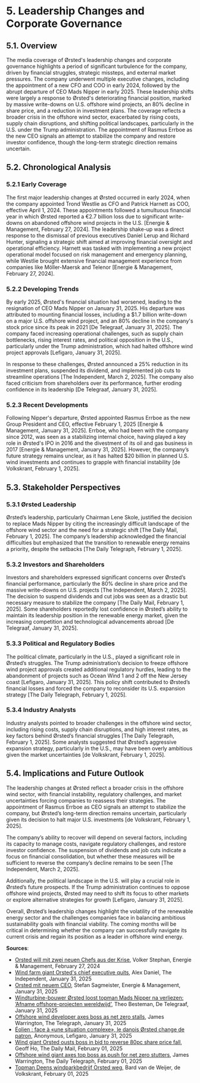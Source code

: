 <a name="5-leadership-changes-and-corporate-governance"></a>

# 5. Leadership Changes and Corporate Governance

<a name="5-1-overview"></a>

## 5.1. Overview

The media coverage of Ørsted's leadership changes and corporate governance highlights a period of significant turbulence for the company, driven by financial struggles, strategic missteps, and external market pressures. The company underwent multiple executive changes, including the appointment of a new CFO and COO in early 2024, followed by the abrupt departure of CEO Mads Nipper in early 2025. These leadership shifts were largely a response to Ørsted's deteriorating financial position, marked by massive write-downs on U.S. offshore wind projects, an 80% decline in share price, and a reduction in investment plans. The coverage reflects a broader crisis in the offshore wind sector, exacerbated by rising costs, supply chain disruptions, and shifting political landscapes, particularly in the U.S. under the Trump administration. The appointment of Rasmus Errboe as the new CEO signals an attempt to stabilize the company and restore investor confidence, though the long-term strategic direction remains uncertain.

<a name="5-2-chronological-analysis"></a>

## 5.2. Chronological Analysis

<a name="5-2-1-early-coverage"></a>

### 5.2.1 Early Coverage

The first major leadership changes at Ørsted occurred in early 2024, when the company appointed Trond Westlie as CFO and Patrick Harnett as COO, effective April 1, 2024. These appointments followed a tumultuous financial year in which Ørsted reported a €2.7 billion loss due to significant write-downs on abandoned offshore wind projects in the U.S. [Energie & Management, February 27, 2024]. The leadership shake-up was a direct response to the dismissal of previous executives Daniel Lerup and Richard Hunter, signaling a strategic shift aimed at improving financial oversight and operational efficiency. Harnett was tasked with implementing a new project operational model focused on risk management and emergency planning, while Westlie brought extensive financial management experience from companies like Möller-Maersk and Telenor [Energie & Management, February 27, 2024]. 

<a name="5-2-2-developing-trends"></a>

### 5.2.2 Developing Trends

By early 2025, Ørsted's financial situation had worsened, leading to the resignation of CEO Mads Nipper on January 31, 2025. His departure was attributed to mounting financial losses, including a $1.7 billion write-down on a major U.S. offshore wind project, and an 80% decline in the company's stock price since its peak in 2021 [De Telegraaf, January 31, 2025]. The company faced increasing operational challenges, such as supply chain bottlenecks, rising interest rates, and political opposition in the U.S., particularly under the Trump administration, which had halted offshore wind project approvals [Lefigaro, January 31, 2025]. 

In response to these challenges, Ørsted announced a 25% reduction in its investment plans, suspended its dividend, and implemented job cuts to streamline operations [The Independent, March 2, 2025]. The company also faced criticism from shareholders over its performance, further eroding confidence in its leadership [De Telegraaf, January 31, 2025]. 

<a name="5-2-3-recent-developments"></a>

### 5.2.3 Recent Developments

Following Nipper's departure, Ørsted appointed Rasmus Errboe as the new Group President and CEO, effective February 1, 2025 [Energie & Management, January 31, 2025]. Errboe, who had been with the company since 2012, was seen as a stabilizing internal choice, having played a key role in Ørsted's IPO in 2016 and the divestment of its oil and gas business in 2017 [Energie & Management, January 31, 2025]. However, the company’s future strategy remains unclear, as it has halted $20 billion in planned U.S. wind investments and continues to grapple with financial instability [de Volkskrant, February 1, 2025]. 

<a name="5-3-stakeholder-perspectives"></a>

## 5.3. Stakeholder Perspectives

<a name="5-3-1-ørsted-leadership"></a>

### 5.3.1 Ørsted Leadership

Ørsted’s leadership, particularly Chairman Lene Skole, justified the decision to replace Mads Nipper by citing the increasingly difficult landscape of the offshore wind sector and the need for a strategic shift [The Daily Mail, February 1, 2025]. The company’s leadership acknowledged the financial difficulties but emphasized that the transition to renewable energy remains a priority, despite the setbacks [The Daily Telegraph, February 1, 2025]. 

<a name="5-3-2-investors-and-shareholders"></a>

### 5.3.2 Investors and Shareholders

Investors and shareholders expressed significant concerns over Ørsted’s financial performance, particularly the 80% decline in share price and the massive write-downs on U.S. projects [The Independent, March 2, 2025]. The decision to suspend dividends and cut jobs was seen as a drastic but necessary measure to stabilize the company [The Daily Mail, February 1, 2025]. Some shareholders reportedly lost confidence in Ørsted’s ability to maintain its leadership position in the renewable energy market, given the increasing competition and technological advancements abroad [De Telegraaf, January 31, 2025]. 

<a name="5-3-3-political-and-regulatory-bodies"></a>

### 5.3.3 Political and Regulatory Bodies

The political climate, particularly in the U.S., played a significant role in Ørsted’s struggles. The Trump administration’s decision to freeze offshore wind project approvals created additional regulatory hurdles, leading to the abandonment of projects such as Ocean Wind 1 and 2 off the New Jersey coast [Lefigaro, January 31, 2025]. This policy shift contributed to Ørsted’s financial losses and forced the company to reconsider its U.S. expansion strategy [The Daily Telegraph, February 1, 2025]. 

<a name="5-3-4-industry-analysts"></a>

### 5.3.4 Industry Analysts

Industry analysts pointed to broader challenges in the offshore wind sector, including rising costs, supply chain disruptions, and high interest rates, as key factors behind Ørsted’s financial struggles [The Daily Telegraph, February 1, 2025]. Some analysts suggested that Ørsted’s aggressive expansion strategy, particularly in the U.S., may have been overly ambitious given the market uncertainties [de Volkskrant, February 1, 2025]. 

<a name="5-4-implications-and-future-outlook"></a>

## 5.4. Implications and Future Outlook

The leadership changes at Ørsted reflect a broader crisis in the offshore wind sector, with financial instability, regulatory challenges, and market uncertainties forcing companies to reassess their strategies. The appointment of Rasmus Errboe as CEO signals an attempt to stabilize the company, but Ørsted’s long-term direction remains uncertain, particularly given its decision to halt major U.S. investments [de Volkskrant, February 1, 2025]. 

The company’s ability to recover will depend on several factors, including its capacity to manage costs, navigate regulatory challenges, and restore investor confidence. The suspension of dividends and job cuts indicate a focus on financial consolidation, but whether these measures will be sufficient to reverse the company’s decline remains to be seen [The Independent, March 2, 2025]. 

Additionally, the political landscape in the U.S. will play a crucial role in Ørsted’s future prospects. If the Trump administration continues to oppose offshore wind projects, Ørsted may need to shift its focus to other markets or explore alternative strategies for growth [Lefigaro, January 31, 2025]. 

Overall, Ørsted’s leadership changes highlight the volatility of the renewable energy sector and the challenges companies face in balancing ambitious sustainability goals with financial viability. The coming months will be critical in determining whether the company can successfully navigate its current crisis and regain its position as a leader in offshore wind energy.

**Sources**:
- [Orsted will mit zwei neuen Chefs aus der Krise](https://advance.lexis.com/api/document?collection=news&id=urn:contentItem:6BF1-XK11-JBK3-N180-00000-00&context=1519360), Volker Stephan, Energie & Management, February 27, 2024
- [Wind farm giant Orsted's chief executive quits](https://advance.lexis.com/api/document?collection=news&id=urn:contentItem:6F18-KB93-RRVX-K008-00000-00&context=1519360), Alex Daniel, The Independent, January 31, 2025
- [Orsted mit neuem CEO](https://advance.lexis.com/api/document?collection=news&id=urn:contentItem:6F1B-21H3-S405-R4CD-00000-00&context=1519360), Stefan Sagmeister, Energie & Management, January 31, 2025
- [Windturbine-bouwer Ørsted loost topman Mads Nipper na verliezen: ’Afname offshore-projecten wereldwijd’](https://advance.lexis.com/api/document?collection=news&id=urn:contentItem:6F18-N8M3-SJTH-8179-00000-00&context=1519360), Theo Besteman, De Telegraaf, January 31, 2025
- [Offshore wind developer axes boss as net zero stalls](https://advance.lexis.com/api/document?collection=news&id=urn:contentItem:6F19-2JJ3-RS2G-C14C-00000-00&context=1519360), James Warrington, The Telegraph, January 31, 2025
- [Éolien : face à «une situation complexe», le danois Ørsted change de patron](https://advance.lexis.com/api/document?collection=news&id=urn:contentItem:6F19-MCD3-RTJR-74DR-00000-00&context=1519360), Anonymous, Lefigaro, January 31, 2025
- [Wind giant Orsted ousts boss in bid to reverse 80pc share price fall](https://advance.lexis.com/api/document?collection=news&id=urn:contentItem:6F1G-PRF3-SDTN-M3T7-00000-00&context=1519360), Geoff Ho, The Daily Mail, February 01, 2025
- [Offshore wind giant axes top boss as push for net zero stutters](https://advance.lexis.com/api/document?collection=news&id=urn:contentItem:6F1F-X5G3-RVC6-T431-00000-00&context=1519360), James Warrington, The Daily Telegraph, February 01, 2025
- [Topman Deens windparkbedrijf Orsted weg](https://advance.lexis.com/api/document?collection=news&id=urn:contentItem:6F1F-1CT3-RRRH-V4BM-00000-00&context=1519360), Bard van de Weijer, de Volkskrant, February 01, 2025